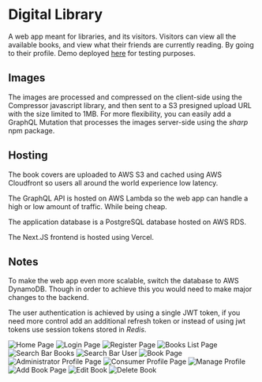 # Digital Library
A web app meant for libraries, and its visitors. Visitors can view all the available books, and view what their friends are currently reading. By going to their profile.
Demo deployed [here](https://digital-library-main.vercel.app/) for testing purposes.

## Images
The images are processed and compressed on the client-side using the Compressor javascript library, and then sent to a S3 presigned upload URL with the size limited to 1MB. For more flexibility, you can easily add a GraphQL Mutation that processes the images server-side using the *sharp* npm package.

## Hosting
The book covers are uploaded to AWS S3 and cached using AWS Cloudfront so users all around the world experience low latency.

The GraphQL API is hosted on AWS Lambda so the web app can handle a high or low amount of traffic. While being cheap.

The application database is a PostgreSQL database hosted on AWS RDS.

The Next.JS frontend is hosted using Vercel.

## Notes
To make the web app even more scalable, switch the database to AWS DynamoDB. Though in order to achieve this you would need to make major changes to the backend. 

The user authentication is achieved by using a single JWT token, if you need more control add an additional refresh token or instead of using jwt tokens use session tokens stored in *Redis*. 

![Home Page](https://i.imgur.com/1kfQoUK.jpg)
![Login Page](https://i.imgur.com/W6EkkPH.jpg)
![Register Page](https://i.imgur.com/qYpvjZW.jpg)
![Books List Page](https://i.imgur.com/XMmLsKi.jpg)
![Search Bar Books](https://i.imgur.com/7PDjRWm.jpg)
![Search Bar User](https://i.imgur.com/bLpzu3A.jpg)
![Book Page](https://i.imgur.com/MrIzuqK.jpg)
![Administrator Profile Page](https://i.imgur.com/s53pqCR.jpg)
![Consumer Profile Page](https://i.imgur.com/exysv31.jpg)
![Manage Profile](https://i.imgur.com/EE1Kqdj.jpg)
![Add Book Page](https://i.imgur.com/qr94DdZ.jpg)
![Edit Book](https://i.imgur.com/bzd4u1T.jpg)
![Delete Book](https://i.imgur.com/0iYMAe1.jpg)
